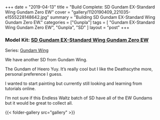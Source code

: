 +++
date = "2019-04-13"
title = "Build Complete: SD Gundam EX-Standard Wing Gundam Zero EW"
cover = "gallery/1120190409_221035-e1555228148642.jpg"
summary = "Building SD Gundam EX-Standard Wing Gundam Zero EW."
categories = ["Gunpla"]
tags = [
  "Gundam EX-Standard Wing Gundam Zero EW",
  "Gunpla",
  "SD"
]
layout = "post"
+++

### Model Kit: [SD Gundam EX-Standard Wing Gundam Zero EW](#)

Series: [Gundam Wing](https://en.wikipedia.org/wiki/Mobile_Suit_Gundam_Wing)

We have another SD from Gundam Wing.

The Gundam of Heero Yuy. It’s really cool but I like the Deathscythe more, personal preference I guess.

I wanted to start painting but currently still looking and learning from tutorials online.

I’m not sure if this Endless Waltz batch of SD have all of the EW Gundams but it would be great to collect all.

{{< folder-gallery src="gallery" >}}
